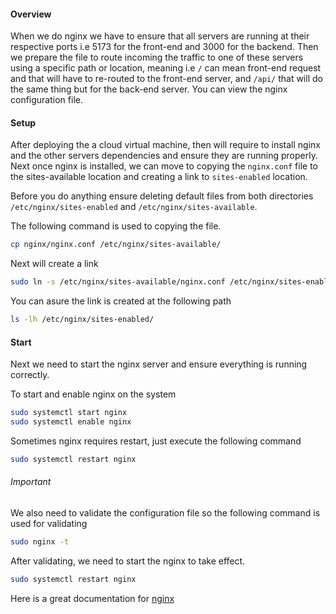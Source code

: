#### Overview
When we do nginx we have to ensure that all servers are running at their respective ports i.e 5173 for the front-end and 3000 for the backend. Then we prepare the file to route incoming the traffic to one of these servers using a specific path or location, meaning i.e `/` can mean front-end request and that will have to re-routed to the front-end server, and `/api/` that will do the same thing but for the back-end server. You can view the nginx configuration file.

#### Setup
After deploying the a cloud virtual machine, then will require to install nginx and the other servers dependencies and ensure they are running properly. Next once nginx is installed, we can move to copying the `nginx.conf` file to the sites-available location and creating a link to `sites-enabled` location.

Before you do anything ensure deleting default files from both directories `/etc/nginx/sites-enabled` and `/etc/nginx/sites-available`.

The following command is used to copying the file.
```bash
cp nginx/nginx.conf /etc/nginx/sites-available/
```

Next will create a link

```bash
sudo ln -s /etc/nginx/sites-available/nginx.conf /etc/nginx/sites-enabled/nginx.conf
```

You can asure the link is created at the following path

```bash
ls -lh /etc/nginx/sites-enabled/
```

#### Start
Next we need to start the nginx server and ensure everything is running correctly.

To start and enable nginx on the system

```bash
sudo systemctl start nginx
sudo systemctl enable nginx
```

Sometimes nginx requires restart, just execute the following command

```bash
sudo systemctl restart nginx
```

###### Important
We also need to validate the configuration file so the following command is used for validating

```bash
sudo nginx -t
```

After validating, we need to start the nginx to take effect.

```bash
sudo systemctl restart nginx
```

Here is a great documentation for [nginx](https://www.freecodecamp.org/news/the-nginx-handbook/)

